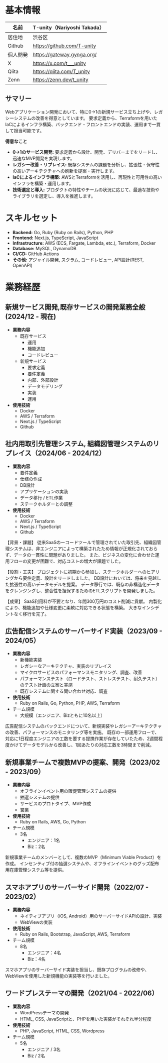 # 基本情報

| 名前 | T-unity（Nariyoshi Takada） |
|--|--|
| 居住地 | 渋谷区 |
| Github | https://github.com/T-unity |
| 個人開発 | https://gateway.gynga.org/ |
| X | https://x.com/t___unity |
| Qiita | https://qiita.com/T_unity |
| Zenn | https://zenn.dev/t_unity |

## サマリー

Webアプリケーション開発において、特に0→1の新規サービス立ち上げや、レガシーシステムの改善を得意としています。
要求定義から、Terraformを用いたIaCによるインフラ構築、バックエンド・フロントエンドの実装、運用まで一貫して担当可能です。

**得意なこと**

- **0→1のサービス開発:** 要求定義から設計、開発、デリバーまでをリードし、迅速なMVP開発を実現します。
- **レガシー改善・リプレイス:** 既存システムの課題を分析し、拡張性・保守性の高いアーキテクチャへの刷新を提案・実行します。
- **IaCによるインフラ構築:** AWSとTerraformを活用し、再現性と可用性の高いインフラを構築・運用します。
- **技術選定と導入:** プロダクトの特性やチームの状況に応じて、最適な技術やライブラリを選定し、導入を推進します。

# スキルセット

- **Backend:** Go, Ruby (Ruby on Rails), Python, PHP
- **Frontend:** Next.js, TypeScript, JavaScript
- **Infrastructure:** AWS (ECS, Fargate, Lambda, etc.), Terraform, Docker
- **Database:** MySQL, DynamoDB
- **CI/CD:** GitHub Actions
- **その他:** アジャイル開発, スクラム, コードレビュー, API設計(REST, OpenAPI)

# 業務経歴

## 新規サービス開発,既存サービスの開発業務全般(2024/12 - 現在)

- **業務内容**
  - 既存サービス
    - 運用
    - 機能追加
    - コードレビュー
  - 新規サービス
    - 要求定義
    - 要件定義
    - 内部、外部設計
    - データモデリング
    - 実装
    - 運用
- **使用技術**
  - Docker
  - AWS / Terraform
  - Next.js / TypeScript
  - Github

## 社内用取引先管理システム, 組織図管理システムのリプレイス（2024/06 - 2024/12）

- **業務内容**
  - 要件定義
  - 仕様の作成
  - DB設計
  - アプリケーションの実装
  - データ移行 / ETL作業
  - ステークホルダーとの調整
- **使用技術**
  - Docker
  - AWS / Terraform
  - Next.js / TypeScript
  - Github

【背景・課題】
従来SaaSのーコードツールで管理されていた取引先、組織図管理システムは、非エンジニアによって構築されたため情報が正規化されておらず、データの一貫性に問題がありました。
また、ビジネスの変化に合わせた運用フローの変更が困難で、対応コストの増大が課題でした。

【役割・工夫】
プロジェクトに初期から参加し、ステークホルダーへのヒアリングから要件定義、設計をリードしました。
DB設計においては、将来を見越した拡張性の高いデータモデルを提案。
データ移行では、既存の非構造化データをクレンジングし、整合性を担保するためのETLスクリプトを開発しました。

【成果】
SaaS利用料が不要となり、年間300万円のコスト削減に貢献。
内製化により、機能追加や仕様変更に柔軟に対応できる状態を構築。
大きなインシデントなく移行を完了。

## 広告配信システムのサーバーサイド実装（2023/09 - 2024/05）

- **業務内容**
  - 新機能実装
  - レガシーなアーキテクチャ、実装のリプレイス
  - マイクロサービスのパフォーマンスモニタリング、調査、改善
  - パフォーマンステスト（ロードテスト、ストレステスト、耐久テスト）のテスト計画の立案と実施
  - 既存システムに関する問い合わせ対応、調査
- **使用技術**
  - Ruby on Rails, Go, Python, PHP, AWS, Terraform
- チーム規模
  - 大規模（エンジニア、Bizともに10名以上）

広告配信システムのバックエンドについて、新規実装やレガシーアーキテクチャの改善、パフォーマンスのモニタリング等を実施。
既存の一部運用フローで、対応に1日程度エンジニアの工数を要する提携作業が存在していたため、2週間程度かけてデータモデルから改善し、1回あたりの対応工数を3時間まで削減。

## 新規事業チームで複数MVPの提案、開発（2023/02 - 2023/09）

- **業務内容**
  - オフラインイベント用の販促管理システムの提供
  - 抽選システムの提供
  - サービスのプロトタイプ、MVP作成
  - 営業
- **使用技術**
  - Ruby on Rails, AWS, Go, Python
- チーム規模
  - 3名
    - エンジニア：1名
    - Biz：2名

新規事業チームのメンバーとして、複数のMVP（Minimum Viable Product）を作成。
インセンティブ付の抽選システムや、オフラインイベントのグッズ配布用在庫管理システム等を提供。

## スマホアプリのサーバーサイド開発（2022/07 - 2023/02）

- **業務内容**
  - ネイティブアプリ（iOS, Android）用のサーバーサイドAPIの設計、実装
  - WebViewの実装
- **使用技術**
  - Ruby on Rails, Bootstrap, JavaScript, AWS, Terraform
- チーム規模
  - 8名
    - エンジニア：4名
    - Biz：4名

スマホアプリのサーバーサイド実装を担当し、既存プログラムの改修や、WebViewを使用した新規機能の実装等を行いました。

## ワードプレステーマの開発（2021/04 - 2022/06）

- **業務内容**
  - WordPressテーマの開発
  - HTML, CSS, JavaScriptと、PHPを用いた実装がそれぞれ半分程度
- **使用技術**
  - PHP, JavaScript, HTML, CSS, Wordpress
- チーム規模
  - 5名
    - エンジニア / 3名
    - Biz / 2名
